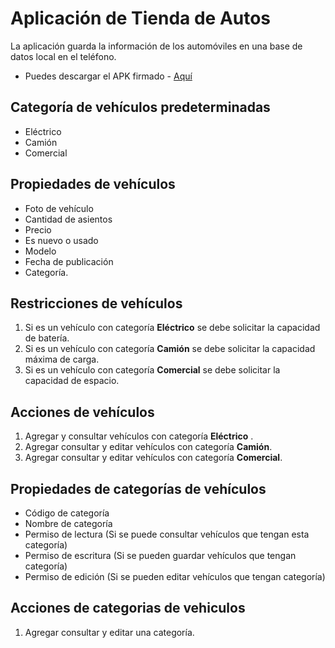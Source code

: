 # Aplicación de Tienda de Autos

La aplicación guarda la información de los automóviles en una base de datos local en el teléfono.
* Puedes descargar el APK firmado - [Aquí]()

## Categoría de vehículos predeterminadas
- Eléctrico
- Camión
- Comercial

## Propiedades de vehículos
- Foto de vehículo
- Cantidad de asientos
- Precio
- Es nuevo o usado
- Modelo
- Fecha de publicación
- Categoría.

## Restricciones de vehículos
1. Si es un vehículo con categoría **Eléctrico** se debe solicitar la capacidad de batería.
2. Si es un vehículo con categoría **Camión** se debe solicitar la capacidad máxima de carga.
3. Si es un vehículo con categoría **Comercial** se debe solicitar la capacidad de espacio.

## Acciones de vehículos
1. Agregar y consultar vehículos con categoría **Eléctrico** .
2. Agregar consultar y editar vehículos con categoría **Camión**.
3. Agregar consultar y editar vehículos con categoría **Comercial**.

## Propiedades de categorías de vehículos
- Código de categoría
- Nombre de categoría
- Permiso de lectura (Si se puede consultar vehículos que tengan esta categoría)
- Permiso de escritura (Si se pueden guardar vehículos que tengan categoría)
- Permiso de edición (Si se pueden editar vehículos que tengan categoría) 

## Acciones de categorias de vehiculos
1. Agregar consultar y editar una categoría.
